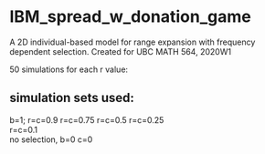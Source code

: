 # IBM_spread_w_donation_game
A 2D individual-based model for range expansion with frequency dependent selection. Created for UBC MATH 564, 2020W1 

50 simulations for each r value:
## simulation sets used:
b=1;
r=c=0.9
r=c=0.75
r=c=0.5
r=c=0.25  
r=c=0.1   
no selection, b=0 c=0
